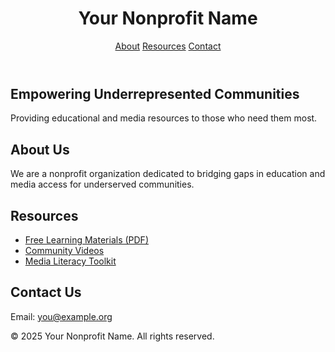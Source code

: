 
<!DOCTYPE html>
<html lang="en">
<head>
  <meta charset="UTF-8">
  <title>Your Nonprofit Name</title>
  <link rel="stylesheet" href="style.css">
</head>
<body>
  <header>
    <h1>Your Nonprofit Name</h1>
    <nav>
      <a href="#about">About</a>
      <a href="#resources">Resources</a>
      <a href="#contact">Contact</a>
    </nav>
  </header>

  <section id="hero">
    <h2>Empowering Underrepresented Communities</h2>
    <p>Providing educational and media resources to those who need them most.</p>
  </section>

  <section id="about">
    <h2>About Us</h2>
    <p>We are a nonprofit organization dedicated to bridging gaps in education and media access for underserved communities.</p>
  </section>

  <section id="resources">
    <h2>Resources</h2>
    <ul>
      <li><a href="#">Free Learning Materials (PDF)</a></li>
      <li><a href="#">Community Videos</a></li>
      <li><a href="#">Media Literacy Toolkit</a></li>
    </ul>
  </section>

  <section id="contact">
    <h2>Contact Us</h2>
    <p>Email: <a href="mailto:you@example.org">you@example.org</a></p>
  </section>

  <footer>
    <p>© 2025 Your Nonprofit Name. All rights reserved.</p>
  </footer>
